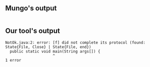## Mungo's output

```
```

## Our tool's output

```
NotOk.java:2: error: [f] did not complete its protocol (found: State{File, Close} | State{File, end})
  public static void main(String args[]) {
                     ^
1 error```
